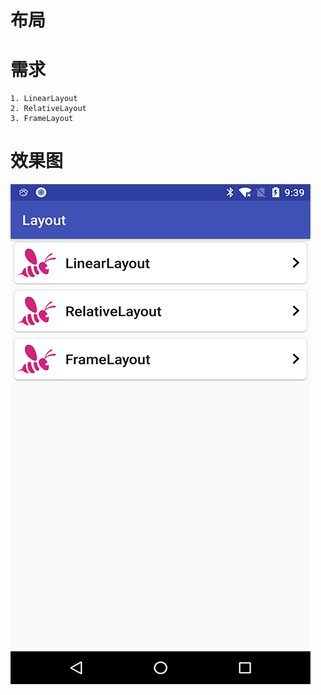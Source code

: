 # 布局

# 需求
    1. LinearLayout
    2. RelativeLayout
    3. FrameLayout
    
# 效果图
![截图](https://github.com/BruceAnda/LearnAndroidDevelop/blob/master/screenshot/basic/ui/layout/pic.png)